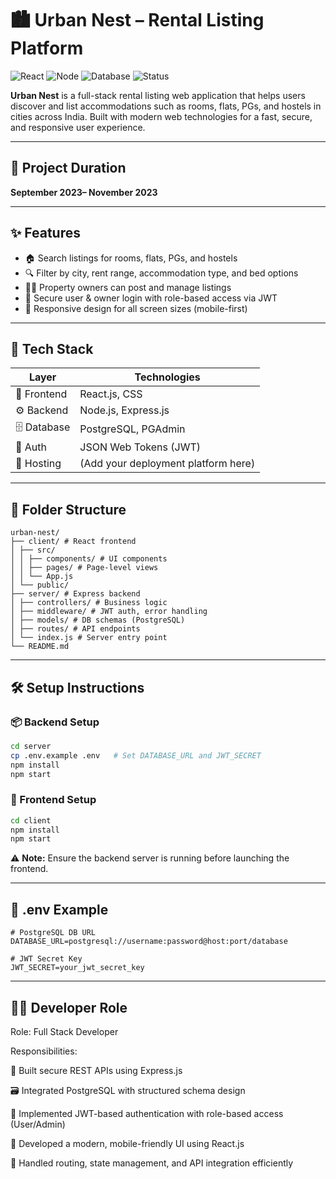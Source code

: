 # 🏙️ Urban Nest – Rental Listing Platform

![React](https://img.shields.io/badge/Frontend-React.js-blue)
![Node](https://img.shields.io/badge/Backend-Node.js-green)
![Database](https://img.shields.io/badge/Database-PostgreSQL-lightblue)
![Status](https://img.shields.io/badge/status-Completed-brightgreen)

**Urban Nest** is a full-stack rental listing web application that helps users discover and list accommodations such as rooms, flats, PGs, and hostels in cities across India. Built with modern web technologies for a fast, secure, and responsive user experience.

---

## 📆 Project Duration

**September 2023– November 2023**

---

## ✨ Features

- 🏠 Search listings for rooms, flats, PGs, and hostels  
- 🔍 Filter by city, rent range, accommodation type, and bed options  
- 🧑‍💼 Property owners can post and manage listings  
- 🔐 Secure user & owner login with role-based access via JWT  
- 📱 Responsive design for all screen sizes (mobile-first)

---

## 🧰 Tech Stack

| Layer        | Technologies                         |
|--------------|--------------------------------------|
| 🎨 Frontend   | React.js, CSS                        |
| ⚙️ Backend    | Node.js, Express.js                  |
| 🗄 Database   | PostgreSQL, PGAdmin                  |
| 🔐 Auth       | JSON Web Tokens (JWT)                |
| 🚀 Hosting    | (Add your deployment platform here)  |

---




## 📁 Folder Structure


```
urban-nest/
├── client/ # React frontend
│ ├── src/
│ │ ├── components/ # UI components
│ │ ├── pages/ # Page-level views
│ │ └── App.js
│ └── public/
├── server/ # Express backend
│ ├── controllers/ # Business logic
│ ├── middleware/ # JWT auth, error handling
│ ├── models/ # DB schemas (PostgreSQL)
│ ├── routes/ # API endpoints
│ └── index.js # Server entry point
└── README.md

```

---

## 🛠️ Setup Instructions

### 📦 Backend Setup

```bash
cd server
cp .env.example .env   # Set DATABASE_URL and JWT_SECRET
npm install
npm start
```

### 🎨 Frontend Setup

```bash
cd client
npm install
npm start
```

⚠️ **Note:** Ensure the backend server is running before launching the frontend.

---

## 🔐 .env Example

```env
# PostgreSQL DB URL
DATABASE_URL=postgresql://username:password@host:port/database

# JWT Secret Key
JWT_SECRET=your_jwt_secret_key
```

---

## 👨‍💻 Developer Role

Role: Full Stack Developer

Responsibilities:

🧱 Built secure REST APIs using Express.js

🗃️ Integrated PostgreSQL with structured schema design

🔐 Implemented JWT-based authentication with role-based access (User/Admin)

🎨 Developed a modern, mobile-friendly UI using React.js

🧩 Handled routing, state management, and API integration efficiently

